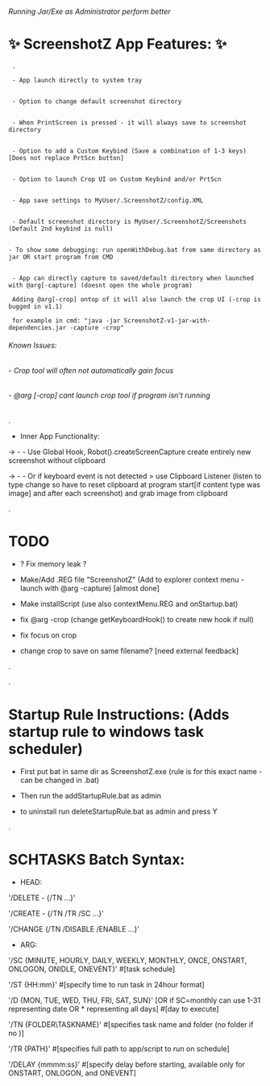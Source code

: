 ###### Running Jar/Exe as Administrator perform better ######


#  :sparkles: ScreenshotZ App Features: :sparkles:


     .
     
     - App launch directly to system tray


     - Option to change default screenshot directory


     - When PrintScreen is pressed - it will always save to screenshot directory


     - Option to add a Custom Keybind (Save a combination of 1-3 keys) [Does not replace PrtScn button]
     
     
     - Option to launch Crop UI on Custom Keybind and/or PrtScn


     - App save settings to MyUser/.ScreenshotZ/config.XML


     - Default screenshot directory is MyUser/.ScreenshotZ/Screenshots (Default 2nd keybind is null)


    - To show some debugging: run openWithDebug.bat from same directory as jar OR start program from CMD


     - App can directly capture to saved/default directory when launched with @arg[-capture] (doesnt open the whole program)
     
     Adding @arg[-crop] ontop of it will also launch the crop UI (-crop is bugged in v1.1)
     
     for example in cmd: "java -jar ScreenshotZ-v1-jar-with-dependencies.jar -capture -crop"
         
###### Known Issues: ######

###### - Crop tool will often not automatically gain focus ######

###### - @arg [-crop] cant launch crop tool if program isn't running ######
    
.

- Inner App Functionality:

-> - -    Use Global Hook, Robot().createScreenCapture create entirely new screenshot without clipboard

-> - -    Or if keyboard event is not detected > use Clipboard Listener (listen to type change so have to reset clipboard at program start[if content type was image] and after each screenshot) and grab image from clipboard

.

# TODO

- ? Fix memory leak ?

- Make/Add .REG file "ScreenshotZ" (Add to explorer context menu - launch with @arg -capture) [almost done]

- Make installScript (use also contextMenu.REG and onStartup.bat)

- fix @arg -crop (change getKeyboardHook() to create new hook if null)

- fix focus on crop

- change crop to save on same filename? [need external feedback]

.

.

# Startup Rule Instructions: (Adds startup rule to windows task scheduler)

*	First put bat in same dir as ScreenshotZ.exe (rule is for this exact name - can be changed in .bat)

*	Then run the addStartupRule.bat as admin
	
*	to uninstall run deleteStartupRule.bat as admin and press Y

.

# SCHTASKS Batch Syntax:
* HEAD:

'/DELETE - {/TN ...}'

'/CREATE - {/TN /TR /SC ...}'

'/CHANGE {/TN /DISABLE /ENABLE ...}'

* ARG:

'/SC {MINUTE, HOURLY, DAILY, WEEKLY, MONTHLY, ONCE, ONSTART, ONLOGON, ONIDLE, ONEVENT}' #[task schedule]

'/ST {HH:mm}' #[specify time to run task in 24hour format]

'/D {MON, TUE, WED, THU, FRI, SAT, SUN}' [OR if SC=monthly can use 1-31 representing date OR * representing all days] #[day to execute]

'/TN {FOLDER\TASKNAME}' #[specifies task name and folder (no folder if no \)]

'/TR {PATH}' #[specifies full path to app/script to run on schedule]

'/DELAY {mmmm:ss}' #[specify delay before starting, available only for ONSTART, ONLOGON, and ONEVENT]
